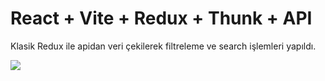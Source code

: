 # React + Vite + Redux + Thunk + API

Klasik Redux ile apidan veri çekilerek filtreleme ve search işlemleri yapıldı.

<img src="yoripe.gif"/>


